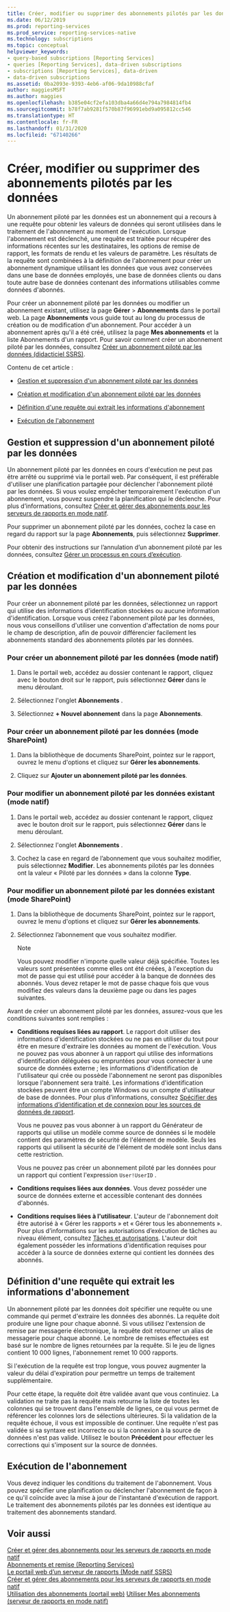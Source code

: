 ```yaml
---
title: Créer, modifier ou supprimer des abonnements pilotés par les données | Microsoft Docs
ms.date: 06/12/2019
ms.prod: reporting-services
ms.prod_service: reporting-services-native
ms.technology: subscriptions
ms.topic: conceptual
helpviewer_keywords:
- query-based subscriptions [Reporting Services]
- queries [Reporting Services], data-driven subscriptions
- subscriptions [Reporting Services], data-driven
- data-driven subscriptions
ms.assetid: 0ba2093e-9393-4eb6-af06-9da10988cfaf
author: maggiesMSFT
ms.author: maggies
ms.openlocfilehash: b385e04cf2efa103dba4a66d4e794a7984814fb4
ms.sourcegitcommit: b78f7ab9281f570b87f96991ebd9a095812cc546
ms.translationtype: HT
ms.contentlocale: fr-FR
ms.lasthandoff: 01/31/2020
ms.locfileid: "67140266"
---
```

# <a name="create-modify-and-delete-data-driven-subscriptions"></a>Créer, modifier ou supprimer des abonnements pilotés par les données
  Un abonnement piloté par les données est un abonnement qui a recours à une requête pour obtenir les valeurs de données qui seront utilisées dans le traitement de l'abonnement au moment de l'exécution. Lorsque l'abonnement est déclenché, une requête est traitée pour récupérer des informations récentes sur les destinataires, les options de remise de rapport, les formats de rendu et les valeurs de paramètre. Les résultats de la requête sont combinées à la définition de l'abonnement pour créer un abonnement dynamique utilisant les données que vous avez conservées dans une base de données employés, une base de données clients ou dans toute autre base de données contenant des informations utilisables comme données d'abonnés.  
  
 Pour créer un abonnement piloté par les données ou modifier un abonnement existant, utilisez la page **Gérer** > **Abonnements** dans le portail web. La page **Abonnements** vous guide tout au long du processus de création ou de modification d'un abonnement. Pour accéder à un abonnement après qu'il a été créé, utilisez la page **Mes abonnements** et la liste Abonnements d'un rapport. Pour savoir comment créer un abonnement piloté par les données, consultez [Créer un abonnement piloté par les données &#40;didacticiel SSRS&#41;](../../reporting-services/create-a-data-driven-subscription-ssrs-tutorial.md).  
  
 Contenu de cet article :  
  
-   [Gestion et suppression d'un abonnement piloté par les données](#bkmk_manage_and_delete)  
  
-   [Création et modification d'un abonnement piloté par les données](#bkmk_create_and_modify)  
  
-   [Définition d'une requête qui extrait les informations d'abonnement](#bkmk_define_query)  
  
-   [Exécution de l'abonnement](#bkmk_run_subscription)  
  
##  <a name="bkmk_manage_and_delete"></a> Gestion et suppression d'un abonnement piloté par les données  
 Un abonnement piloté par les données en cours d'exécution ne peut pas être arrêté ou supprimé via le portail web. Par conséquent, il est préférable d'utiliser une planification partagée pour déclencher l'abonnement piloté par les données. Si vous voulez empêcher temporairement l'exécution d'un abonnement, vous pouvez suspendre la planification qui le déclenche. Pour plus d’informations, consultez [Créer et gérer des abonnements pour les serveurs de rapports en mode natif](../../reporting-services/subscriptions/create-and-manage-subscriptions-for-native-mode-report-servers.md).  
  
 Pour supprimer un abonnement piloté par les données, cochez la case en regard du rapport sur la page **Abonnements**, puis sélectionnez **Supprimer**.  
  
 Pour obtenir des instructions sur l’annulation d’un abonnement piloté par les données, consultez [Gérer un processus en cours d’exécution](../../reporting-services/subscriptions/manage-a-running-process.md).  
  
##  <a name="bkmk_create_and_modify"></a> Création et modification d'un abonnement piloté par les données  
 Pour créer un abonnement piloté par les données, sélectionnez un rapport qui utilise des informations d'identification stockées ou aucune information d'identification. Lorsque vous créez l'abonnement piloté par les données, nous vous conseillons d'utiliser une convention d'affectation de noms pour le champ de description, afin de pouvoir différencier facilement les abonnements standard des abonnements pilotés par les données.  
  
### <a name="to-create-a-data-driven-subscription-native-mode"></a>Pour créer un abonnement piloté par les données (mode natif)  
  
1. Dans le portail web, accédez au dossier contenant le rapport, cliquez avec le bouton droit sur le rapport, puis sélectionnez **Gérer** dans le menu déroulant.  
  
2. Sélectionnez l'onglet **Abonnements** .  
  
3. Sélectionnez **+ Nouvel abonnement** dans la page **Abonnements**.  
  
### <a name="to-create-a-data-driven-subscription-sharepoint-mode"></a>Pour créer un abonnement piloté par les données (mode SharePoint)  
  
1. Dans la bibliothèque de documents SharePoint, pointez sur le rapport, ouvrez le menu d'options et cliquez sur **Gérer les abonnements**.  
  
2. Cliquez sur **Ajouter un abonnement piloté par les données**.  
  
### <a name="to-modify-an-existing-data-driven-subscription-native-mode"></a>Pour modifier un abonnement piloté par les données existant (mode natif)  
  
1. Dans le portail web, accédez au dossier contenant le rapport, cliquez avec le bouton droit sur le rapport, puis sélectionnez **Gérer** dans le menu déroulant.  
  
2. Sélectionnez l'onglet **Abonnements** .  
  
3. Cochez la case en regard de l’abonnement que vous souhaitez modifier, puis sélectionnez **Modifier**. Les abonnements pilotés par les données ont la valeur « Piloté par les données » dans la colonne **Type**.  
  
### <a name="to-modify-an-existing-data-driven-subscription-sharepoint-mode"></a>Pour modifier un abonnement piloté par les données existant (mode SharePoint)  
  
1.  Dans la bibliothèque de documents SharePoint, pointez sur le rapport, ouvrez le menu d'options et cliquez sur **Gérer les abonnements**.  
  
2.  Sélectionnez l’abonnement que vous souhaitez modifier.  
  
    > [!NOTE]  
    > Vous pouvez modifier n'importe quelle valeur déjà spécifiée. Toutes les valeurs sont présentées comme elles ont été créées, à l'exception du mot de passe qui est utilisé pour accéder à la banque de données des abonnés. Vous devez retaper le mot de passe chaque fois que vous modifiez des valeurs dans la deuxième page ou dans les pages suivantes.  
  
  Avant de créer un abonnement piloté par les données, assurez-vous que les conditions suivantes sont remplies :  
  
-   **Conditions requises liées au rapport**. Le rapport doit utiliser des informations d'identification stockées ou ne pas en utiliser du tout pour être en mesure d'extraire les données au moment de l'exécution. Vous ne pouvez pas vous abonner à un rapport qui utilise des informations d'identification déléguées ou empruntées pour vous connecter à une source de données externe ; les informations d'identification de l'utilisateur qui crée ou possède l'abonnement ne seront pas disponibles lorsque l'abonnement sera traité. Les informations d'identification stockées peuvent être un compte Windows ou un compte d'utilisateur de base de données. Pour plus d’informations, consultez [Spécifier des informations d’identification et de connexion pour les sources de données de rapport](../../reporting-services/report-data/specify-credential-and-connection-information-for-report-data-sources.md).  
  
     Vous ne pouvez pas vous abonner à un rapport du Générateur de rapports qui utilise un modèle comme source de données si le modèle contient des paramètres de sécurité de l'élément de modèle. Seuls les rapports qui utilisent la sécurité de l'élément de modèle sont inclus dans cette restriction.  
  
     Vous ne pouvez pas créer un abonnement piloté par les données pour un rapport qui contient l'expression `User!UserID` .  
  
-   **Conditions requises liées aux données**. Vous devez posséder une source de données externe et accessible contenant des données d'abonnés.  
  
-   **Conditions requises liées à l'utilisateur**. L'auteur de l'abonnement doit être autorisé à « Gérer les rapports » et « Gérer tous les abonnements ». Pour plus d’informations sur les autorisations d’exécution de tâches au niveau élément, consultez [Tâches et autorisations](../../reporting-services/security/tasks-and-permissions.md). L'auteur doit également posséder les informations d'identification requises pour accéder à la source de données externe qui contient les données des abonnés.  
  
##  <a name="bkmk_define_query"></a> Définition d'une requête qui extrait les informations d'abonnement  
 Un abonnement piloté par les données doit spécifier une requête ou une commande qui permet d'extraire les données des abonnés. La requête doit produire une ligne pour chaque abonné. Si vous utilisez l'extension de remise par messagerie électronique, la requête doit retourner un alias de messagerie pour chaque abonné. Le nombre de remises effectuées est basé sur le nombre de lignes retournées par la requête. Si le jeu de lignes contient 10 000 lignes, l'abonnement remet 10 000 rapports.  
  
 Si l'exécution de la requête est trop longue, vous pouvez augmenter la valeur du délai d'expiration pour permettre un temps de traitement supplémentaire.  
  
 Pour cette étape, la requête doit être validée avant que vous continuiez. La validation ne traite pas la requête mais retourne la liste de toutes les colonnes qui se trouvent dans l'ensemble de lignes, ce qui vous permet de référencer les colonnes lors de sélections ultérieures. Si la validation de la requête échoue, il vous est impossible de continuer. Une requête n'est pas validée si sa syntaxe est incorrecte ou si la connexion à la source de données n'est pas valide. Utilisez le bouton **Précédent** pour effectuer les corrections qui s'imposent sur la source de données.  
  
##  <a name="bkmk_run_subscription"></a> Exécution de l'abonnement  
 Vous devez indiquer les conditions du traitement de l'abonnement. Vous pouvez spécifier une planification ou déclencher l'abonnement de façon à ce qu'il coïncide avec la mise à jour de l'instantané d'exécution de rapport. Le traitement des abonnements pilotés par les données est identique au traitement des abonnements standard.  
  
## <a name="see-also"></a>Voir aussi  
 [Créer et gérer des abonnements pour les serveurs de rapports en mode natif](../../reporting-services/subscriptions/create-and-manage-subscriptions-for-native-mode-report-servers.md)   
 [Abonnements et remise &#40;Reporting Services&#41;](../../reporting-services/subscriptions/subscriptions-and-delivery-reporting-services.md)   
 [Le portail web d’un serveur de rapports (Mode natif SSRS)](../../reporting-services/web-portal-ssrs-native-mode.md)   
 [Créer et gérer des abonnements pour les serveurs de rapports en mode natif](create-and-manage-subscriptions-for-native-mode-report-servers.md)   
 [Utilisation des abonnements (portail web)](../../reporting-services/working-with-subscriptions-web-portal.md) [Utiliser Mes abonnements (serveur de rapports en mode natif)](../../reporting-services/subscriptions/use-my-subscriptions-native-mode-report-server.md)  
 